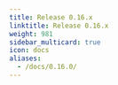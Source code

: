 ```yaml
---
title: Release 0.16.x
linktitle: Release 0.16.x
weight: 981
sidebar_multicard: true
icon: docs
aliases:
  - /docs/0.16.0/
---
```

